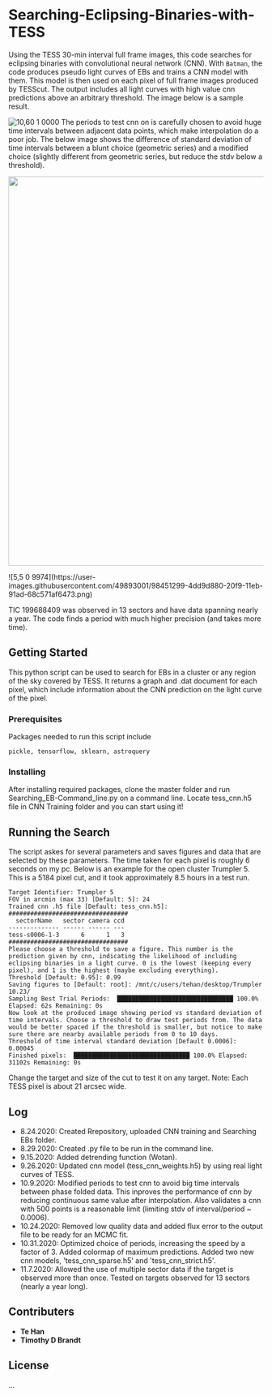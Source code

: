 # Searching-Eclipsing-Binaries-with-TESS
Using the TESS 30-min interval full frame images, this code searches for eclipsing binaries with convolutional neural network (CNN). With `Batman`, the code produces pseudo light curves of EBs and trains a CNN model with them. This model is then used on each pixel of full frame images produced by TESScut. The output includes all light curves with high value cnn predictions above an arbitrary threshold. The image below is a sample result. 

<!-- <img src=https://user-images.githubusercontent.com/49893001/97091618-0a0fab00-15f2-11eb-926e-097c558bb119.png width = '1024'> -->
![10,60  1 0000](https://user-images.githubusercontent.com/49893001/97091618-0a0fab00-15f2-11eb-926e-097c558bb119.png)
The periods to test cnn on is carefully chosen to avoid huge time intervals between adjacent data points, which make interpolation do a poor job. The below image shows the difference of standard deviation of time intervals between a blunt choice (geometric series) and a modified choice (slightly different from geometric series, but reduce the stdv below a threshold).

<p align="center">
  <img src=https://user-images.githubusercontent.com/49893001/95634538-02bb9f80-0a3f-11eb-981f-d2c16084ec94.png width = '768'>
</p>
![5,5  0 9974](https://user-images.githubusercontent.com/49893001/98451299-4dd9d880-20f9-11eb-91ad-68c571af6473.png)

TIC 199688409 was observed in 13 sectors and have data spanning nearly a year. The code finds a period with much higher precision (and takes more time). 
## Getting Started

This python script can be used to search for EBs in a cluster or any region of the sky covered by TESS. It returns a graph and .dat document for each pixel, which include information about the CNN prediction on the light curve of the pixel. 

### Prerequisites

Packages needed to run this script include
```
pickle, tensorflow, sklearn, astroquery
```

### Installing
After installing required packages, clone the master folder and run Searching_EB-Command_line.py on a command line. Locate tess_cnn.h5 file in CNN Training folder and you can start using it!

## Running the Search
The script askes for several parameters and saves figures and data that are selected by these parameters. The time taken for each pixel is roughly 6 seconds on my pc. Below is an example for the open cluster Trumpler 5. This is a 5184 pixel cut, and it took approximately 8.5 hours in a test run. 

```
Target Identifier: Trumpler 5
FOV in arcmin (max 33) [Default: 5]: 24
Trained cnn .h5 file [Default: tess_cnn.h5]:
#################################
  sectorName   sector camera ccd
-------------- ------ ------ ---
tess-s0006-1-3      6      1   3
#################################
Please choose a threshold to save a figure. This number is the prediction given by cnn, indicating the likelihood of including eclipsing binaries in a light curve. 0 is the lowest (keeping every pixel), and 1 is the highest (maybe excluding everything).
Threshold [Default: 0.95]: 0.99
Saving figures to [Default: root]: /mnt/c/users/tehan/desktop/Trumpler 10.23/
Sampling Best Trial Periods:  ████████████████████████████████ 100.0% Elapsed: 62s Remaining: 0s
Now look at the produced image showing period vs standard deviation of time intervals. Choose a threshold to draw test periods from. The data would be better spaced if the threshold is smaller, but notice to make sure there are nearby available periods from 0 to 10 days.
Threshold of time interval standard deviation [Default 0.0006]: 0.00045
Finished pixels:  ████████████████████████████████ 100.0% Elapsed: 31102s Remaining: 0s
```
Change the target and size of the cut to test it on any target. Note: Each TESS pixel is about 21 arcsec wide.

## Log
* 8.24.2020: Created Rrepository, uploaded CNN training and Searching EBs folder.
* 8.29.2020: Created .py file to be run in the command line.
* 9.15.2020: Added detrending function (Wotan).
* 9.26.2020: Updated cnn model (tess_cnn_weights.h5) by using real light curves of TESS.
* 10.9.2020: Modified periods to test cnn to avoid big time intervals between phase folded data. This inproves the performance of cnn by reducing continuous same value after interpolation. Also validates a cnn with 500 points is a reasonable limit (limiting stdv of interval/period ~ 0.0006). 
* 10.24.2020: Removed low quality data and added flux error to the output file to be ready for an MCMC fit.
* 10.31.2020: Optimized choice of periods, increasing the speed by a factor of 3. Added colormap of maximum predictions. Added two new cnn models, 'tess_cnn_sparse.h5' and 'tess_cnn_strict.h5'.
* 11.7.2020: Allowed the use of multiple sector data if the target is observed more than once. Tested on targets observed for 13 sectors (nearly a year long).

## Contributers

* **Te Han** 
* **Timothy D Brandt** 

## License
 ...
